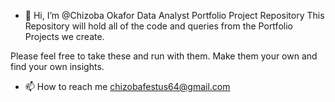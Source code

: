 - 👋 Hi, I’m @Chizoba Okafor
Data Analyst Portfolio Project Repository
This Repository will hold all of the code and queries from the Portfolio Projects we create.

Please feel free to take these and run with them. Make them your own and find your own insights.


- 📫 How to reach me chizobafestus64@gmail.com
